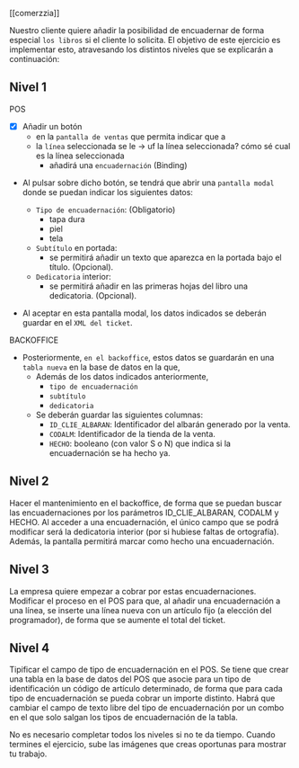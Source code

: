 [[comerzzia]]

Nuestro cliente quiere añadir la posibilidad de encuadernar de forma especial `los libros` si el cliente lo solicita. 
El objetivo de este ejercicio es implementar esto, atravesando los distintos niveles que se explicarán a continuación:
## Nivel 1
POS
- [x] Añadir un botón
  -  en la `pantalla de ventas` que permita indicar que a 
  -  la `línea` seleccionada se le -> uf la línea seleccionada? cómo sé cual es la línea seleccionada
     -  añadirá una `encuadernación` (Binding)
- Al pulsar sobre dicho botón, se tendrá que abrir una `pantalla modal` donde se puedan indicar los siguientes datos:
     - `Tipo de encuadernación`:   (Obligatorio)
       - tapa dura
       - piel 
       - tela 
   - `Subtítulo` en portada: 
     - se permitirá añadir un texto que aparezca en la portada bajo el título. (Opcional).
   - `Dedicatoria` interior: 
     - se permitirá añadir en las primeras hojas del libro una dedicatoria. (Opcional).

- Al aceptar en esta pantalla modal, los datos indicados se deberán guardar en el `XML del ticket`. 

BACKOFFICE 
- Posteriormente, `en el backoffice`, estos datos se guardarán en una `tabla nueva` en la base de datos en la que, 
  - Además de los datos indicados anteriormente, 
    - `tipo de encuadernación`
    - `subtítulo`
    - `dedicatoria`
  - Se deberán guardar las siguientes columnas:
    - `ID_CLIE_ALBARAN`: Identificador del albarán generado por la venta.
    - `CODALM`: Identificador de la tienda de la venta.
    - `HECHO`: booleano (con valor S o N) que indica si la encuadernación se ha hecho ya.

## Nivel 2

Hacer el mantenimiento en el backoffice, de forma que se puedan buscar las encuadernaciones por los parámetros ID_CLIE_ALBARAN, CODALM y HECHO. Al acceder a una encuadernación, el único campo que se podrá modificar será la dedicatoria interior (por si hubiese faltas de ortografía). Además, la pantalla permitirá marcar como hecho una encuadernación.
## Nivel 3

La empresa quiere empezar a cobrar por estas encuadernaciones. Modificar el proceso en el POS para que, al añadir una encuadernación a una línea, se inserte una línea nueva con un artículo fijo (a elección del programador), de forma que se aumente el total del ticket.
## Nivel 4

Tipificar el campo de tipo de encuadernación en el POS. Se tiene que crear una tabla en la base de datos del POS que asocie para un tipo de identificación un código de artículo determinado, de forma que para cada tipo de encuadernación se pueda cobrar un importe distinto. Habrá que cambiar el campo de texto libre del tipo de encuadernación por un combo en el que solo salgan los tipos de encuadernación de la tabla.

No es necesario completar todos los niveles si no te da tiempo. Cuando termines el ejercicio, sube las imágenes que creas oportunas para mostrar tu trabajo.